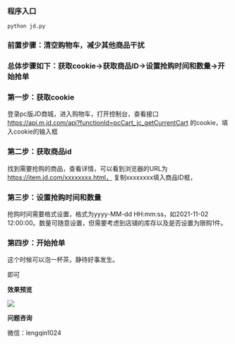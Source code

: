 ### 程序入口
```
python jd.py
```


### 前置步骤：清空购物车，减少其他商品干扰
### 总体步骤如下：获取cookie->获取商品ID->设置抢购时间和数量->开始抢单

### 第一步：获取cookie
登录pc版JD商城，进入购物车，打开控制台，查看接口
https://api.m.jd.com/api?functionId=pcCart_jc_getCurrentCart
的cookie，填入cookie的输入框

### 第二步：获取商品id
找到需要抢购的商品，查看详情，可以看到浏览器的URL为
https://item.jd.com/xxxxxxxx.html，
复制xxxxxxxx填入商品ID框，

### 第三步：设置抢购时间和数量
抢购时间需要格式设置，格式为yyyy-MM-dd HH:mm:ss，如2021-11-02 12:00:00。数量可随意设置，但需要考虑到店铺的库存以及是否设置为限购1件。

### 第四步：开始抢单
这个时候可以泡一杯茶，静待好事发生。

即可
 
**效果预览**

![](https://github.com/geeeeeeeek/jd_qianggou/blob/master/img/demo01.png)

**问题咨询**

微信：lengqin1024
